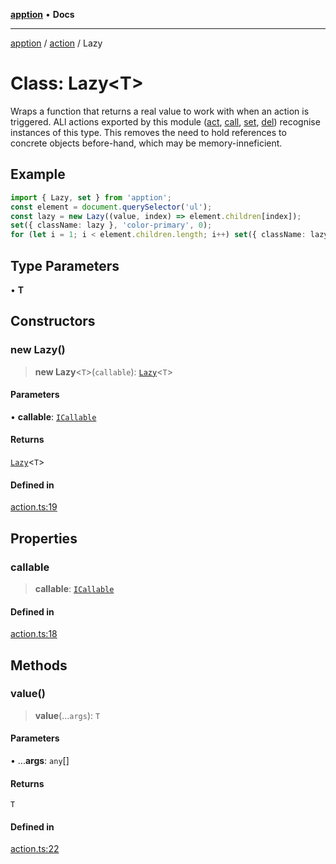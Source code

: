 [**apption**](../../README.md) • **Docs**

***

[apption](../../modules.md) / [action](../README.md) / Lazy

# Class: Lazy\<T\>

Wraps a function that returns a real value to work with when an action is triggered. 
ALl actions exported by this module ([act](../functions/act.md), [call](../functions/call.md), [set](../functions/set.md), [del](../functions/del.md)) 
recognise instances of this type. This removes the need to hold references to concrete 
objects before-hand, which may be memory-inneficient.

## Example

```ts
import { Lazy, set } from 'apption';
const element = document.querySelector('ul');
const lazy = new Lazy((value, index) => element.children[index]);
set({ className: lazy }, 'color-primary', 0);
for (let i = 1; i < element.children.length; i++) set({ className: lazy }, '', i)
```

## Type Parameters

• **T**

## Constructors

### new Lazy()

> **new Lazy**\<`T`\>(`callable`): [`Lazy`](Lazy.md)\<`T`\>

#### Parameters

• **callable**: [`ICallable`](../../types/interfaces/ICallable.md)

#### Returns

[`Lazy`](Lazy.md)\<`T`\>

#### Defined in

[action.ts:19](https://github.com/mksunny1/apption/blob/dbb9a0b63a254dcf90cb4a7766307cb86cadec9a/src/action.ts#L19)

## Properties

### callable

> **callable**: [`ICallable`](../../types/interfaces/ICallable.md)

#### Defined in

[action.ts:18](https://github.com/mksunny1/apption/blob/dbb9a0b63a254dcf90cb4a7766307cb86cadec9a/src/action.ts#L18)

## Methods

### value()

> **value**(...`args`): `T`

#### Parameters

• ...**args**: `any`[]

#### Returns

`T`

#### Defined in

[action.ts:22](https://github.com/mksunny1/apption/blob/dbb9a0b63a254dcf90cb4a7766307cb86cadec9a/src/action.ts#L22)

